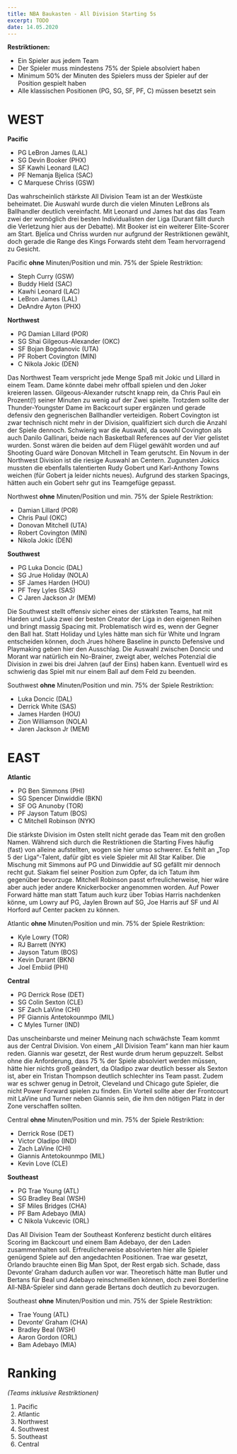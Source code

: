```yaml
---
title: NBA Baukasten - All Division Starting 5s
excerpt: TODO
date: 14.05.2020
---
```


**Restriktionen:**
- Ein Spieler aus jedem Team
- Der Spieler muss mindestens 75% der Spiele absolviert haben
- Minimum 50% der Minuten des Spielers muss der Spieler auf der Position gespielt haben
- Alle klassischen Positionen (PG, SG, SF, PF, C) müssen besetzt sein

# WEST

**Pacific**
- PG LeBron James (LAL)
- SG Devin Booker (PHX)
- SF Kawhi Leonard (LAC)
- PF Nemanja Bjelica (SAC)
- C Marquese Chriss (GSW)

Das wahrscheinlich stärkste All Division Team ist an der Westküste beheimatet. Die Auswahl wurde durch die vielen Minuten LeBrons als Ballhandler deutlich vereinfacht. Mit Leonard und James hat das das Team zwei der womöglich drei besten Individualisten der Liga (Durant fällt durch die Verletzung hier aus der Debatte). Mit Booker ist ein weiterer Elite-Scorer am Start. Bjelica und Chriss wurden nur aufgrund der Restriktionen gewählt, doch gerade die Range des Kings Forwards steht dem Team hervorragend zu Gesicht.

Pacific **ohne** Minuten/Position und min. 75% der Spiele Restriktion:

- Steph Curry (GSW)
- Buddy Hield (SAC)
- Kawhi Leonard (LAC)
- LeBron James (LAL)
- DeAndre Ayton (PHX)

**Northwest**

- PG Damian Lillard (POR)
- SG Shai Gilgeous-Alexander (OKC)
- SF Bojan Bogdanovic (UTA)
- PF Robert Covington (MIN)
- C Nikola Jokic (DEN)

Das Northwest Team verspricht jede Menge Spaß mit Jokic und Lillard in einem Team. Dame könnte dabei mehr offball spielen und den Joker kreieren lassen. Gilgeous-Alexander rutscht knapp rein, da Chris Paul ein Prozent(!) seiner Minuten zu wenig auf der Zwei spielte. Trotzdem sollte der Thunder-Youngster Dame im Backcourt super ergänzen und gerade defensiv den gegnerischen Ballhandler verteidigen. Robert Covington ist zwar technisch nicht mehr in der Division, qualifiziert sich durch die Anzahl der Spiele dennoch. Schwierig war die Auswahl, da sowohl Covington als auch Danilo Gallinari, beide nach Basketball References auf der Vier gelistet wurden. Sonst wären die beiden auf dem Flügel gewählt worden und auf Shooting Guard wäre Donovan Mitchell in Team gerutscht. Ein Novum in der Northwest Division ist die riesige Auswahl an Centern. Zugunsten Jokics mussten die ebenfalls talentierten Rudy Gobert und Karl-Anthony Towns weichen (für Gobert ja leider nichts neues). Aufgrund des starken Spacings, hätten auch ein Gobert sehr gut ins Teamgefüge gepasst.

Northwest **ohne** Minuten/Position und min. 75% der Spiele Restriktion:

- Damian Lillard (POR)
- Chris Paul (OKC)
- Donovan Mitchell (UTA)
- Robert Covington (MIN)
- Nikola Jokic (DEN)

**Southwest**

- PG Luka Doncic (DAL)
- SG Jrue Holiday (NOLA)
- SF James Harden (HOU)
- PF Trey Lyles (SAS)
- C Jaren Jackson Jr (MEM)

Die Southwest stellt offensiv sicher eines der stärksten Teams, hat mit Harden und Luka zwei der besten Creator der Liga in den eigenen Reihen und bringt massig Spacing mit. Problematisch wird es, wenn der Gegner den Ball hat. Statt Holiday und Lyles hätte man sich für White und Ingram entscheiden können, doch Jrues höhere Baseline in puncto Defensive und Playmaking geben hier den Ausschlag. Die Auswahl zwischen Doncic und Morant war natürlich ein No-Brainer, zweigt aber, welches Potenzial die Division in zwei bis drei Jahren (auf der Eins) haben kann. Eventuell wird es schwierig das Spiel mit nur einem Ball auf dem Feld zu beenden.

Southwest **ohne** Minuten/Position und min. 75% der Spiele Restriktion:

- Luka Doncic (DAL)
- Derrick White (SAS)
- James Harden (HOU)
- Zion Williamson (NOLA)
- Jaren Jackson Jr (MEM)

# EAST

**Atlantic**

- PG Ben Simmons (PHI)
- SG Spencer Dinwiddie (BKN)
- SF OG Anunoby (TOR)
- PF Jayson Tatum (BOS)
- C Mitchell Robinson (NYK)

Die stärkste Division im Osten stellt nicht gerade das Team mit den großen Namen. Während sich durch die Restriktionen die Starting Fives häufig (fast) von alleine aufstellten, wogen sie hier umso schwerer. Es fehlt an „Top 5 der Liga“-Talent, dafür gibt es viele Spieler mit All Star Kaliber. Die Mischung mit Simmons auf PG und Dinwiddie auf SG gefällt mir dennoch recht gut. Siakam fiel seiner Position zum Opfer, da ich Tatum ihm gegenüber bevorzuge. Mitchell Robinson passt erfreulicherweise, hier wäre aber auch jeder andere Knickerbocker angenommen worden. Auf Power Forward hätte man statt Tatum auch kurz über Tobias Harris nachdenken könne, um Lowry auf PG, Jaylen Brown auf SG, Joe Harris auf SF und Al Horford auf Center packen zu können.

Atlantic **ohne** Minuten/Position und min. 75% der Spiele Restriktion:

- Kyle Lowry (TOR)
- RJ Barrett (NYK)
- Jayson Tatum (BOS)
- Kevin Durant (BKN)
- Joel Embiid (PHI)

**Central**

- PG Derrick Rose (DET)
- SG Colin Sexton (CLE)
- SF Zach LaVine (CHI)
- PF Giannis Antetokounmpo (MIL)
- C Myles Turner (IND)

Das unscheinbarste und meiner Meinung nach schwächste Team kommt aus der Central Division. Von einem „All Division Team“ kann man hier kaum reden. Giannis war gesetzt, der Rest wurde drum herum gepuzzelt. Selbst ohne die Anforderung, dass 75 % der Spiele absolviert werden müssen, hätte hier nichts groß geändert, da Oladipo zwar deutlich besser als Sexton ist, aber ein Tristan Thompson deutlich schlechter ins Team passt. Zudem war es schwer genug in Detroit, Cleveland und Chicago gute Spieler, die nicht Power Forward spielen zu finden. Ein Vorteil sollte aber der Frontcourt mit LaVine und Turner neben Giannis sein, die ihm den nötigen Platz in der Zone verschaffen sollten.

Central **ohne** Minuten/Position und min. 75% der Spiele Restriktion:

- Derrick Rose (DET)
- Victor Oladipo (IND)
- Zach LaVine (CHI)
- Giannis Antetokounmpo (MIL)
- Kevin Love (CLE)

**Southeast**

- PG Trae Young (ATL)
- SG Bradley Beal (WSH)
- SF Miles Bridges (CHA)
- PF Bam Adebayo (MIA)
- C Nikola Vukcevic (ORL)

Das All Division Team der Southeast Konferenz besticht durch elitäres Scoring im Backcourt und einem Bam Adebayo, der den Laden zusammenhalten soll. Erfreulicherweise absolvierten hier alle Spieler genügend Spiele auf den angedachten Positionen. Trae war gesetzt, Orlando brauchte einen Big Man Spot, der Rest ergab sich. Schade, dass Devonte‘ Graham dadurch außen vor war. Theoretisch hätte man Butler und Bertans für Beal und Adebayo reinschmeißen können, doch zwei Borderline All-NBA-Spieler sind dann gerade Bertans doch deutlich zu bevorzugen.

Southeast **ohne** Minuten/Position und min. 75% der Spiele Restriktion:

- Trae Young (ATL)
- Devonte‘ Graham (CHA)
- Bradley Beal (WSH)
- Aaron Gordon (ORL)
- Bam Adebayo (MIA)

# Ranking

*(Teams inklusive Restriktionen)*

1. Pacific
2. Atlantic
3. Northwest
4. Southwest
5. Southeast
6. Central
